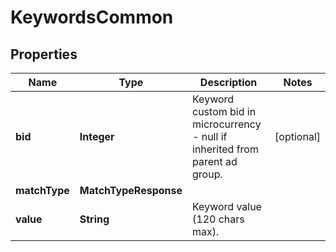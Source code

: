

# KeywordsCommon


## Properties

| Name | Type | Description | Notes |
|------------ | ------------- | ------------- | -------------|
|**bid** | **Integer** | Keyword custom bid in microcurrency - null if inherited from parent ad group. |  [optional] |
|**matchType** | **MatchTypeResponse** |  |  |
|**value** | **String** | Keyword value (120 chars max). |  |



